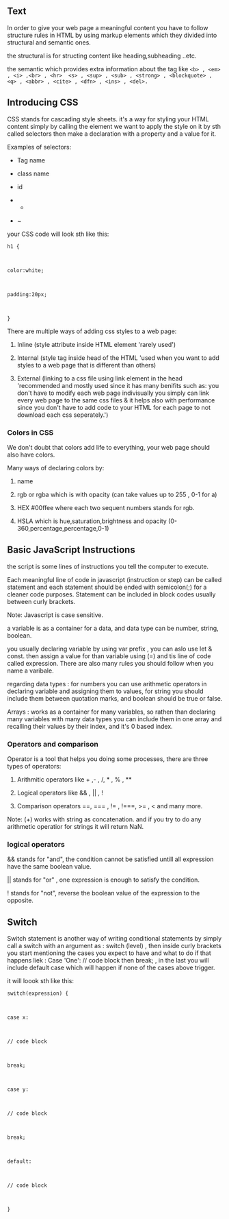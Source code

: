 ## Text

  

In order to give your web page a meaningful content you have to follow structure rules in HTML by using markup elements which they divided into structural and semantic ones.

  

the structural is for structing content like heading,subheading ..etc.

the semantic which provides extra information about the tag like 
` <b> , <em> , <i> ,<br> , <hr>  <s> , <sup> , <sub> , <strong> , <blockquote> , <q> , <abbr> , <cite> , <dfn> , <ins> , <del>.
`
  
  

## Introducing CSS

  

CSS stands for cascading style sheets. it's a way for styling your HTML content simply by calling the element we want to apply the style on it by sth called selectors then make a declaration with a property and a value for it.

  

Examples of selectors:

- Tag name

- class name

- id

-  +

- ~

  

your CSS code will look sth like this:

 
  

	h1 {

	  

	color:white;

	  

	padding:20px;

	  

	}

  

There are multiple ways of adding css styles to a web page:

1. Inline (style attribute inside HTML element 'rarely used')

2. Internal (style tag inside head of the HTML 'used when you want to add styles to a web page that is different than others)

3. External (linking to a css file using link element in the head 'recommended and mostly used since it has many benifits such as: you don't have to modify each web page indivisually you simply can link every web page to the same css files & it helps also with performance since you don't have to add code to your HTML for each page to not download each css seperately.')

  
  

### Colors in CSS

We don't doubt that colors add life to everything, your web page should also have colors.

  

Many ways of declaring colors by:

1. name

2. rgb or rgba which is with opacity (can take values up to 255 , 0-1 for a)

3. HEX #00ffee where each two sequent numbers stands for rgb.

4. HSLA which is hue,saturation,brightness and opacity (0-360,percentage,percentage,0-1)

  
  

## Basic JavaScript Instructions

  

the script is some lines of instructions you tell the computer to execute.

  

Each meaningful line of code in javascript (instruction or step) can be called statement and each statement should be ended with semicolon(;) for a cleaner code purposes. Statement can be included in block codes usually between curly brackets.

  

Note: Javascript is case sensitive.

  

a variable is as a container for a data, and data type can be number, string, boolean.

  

you usually declaring variable by using var prefix , you can aslo use let & const. then assign a value for than variable using (=) and tis line of code called expression. There are also many rules you should follow when you name a varibale.

  

regarding data types : for numbers you can use arithmetic operators in declaring variable and assigning them to values, for string you should include them between quotation marks, and boolean should be true or false.

  

Arrays : works as a container for many variables, so rathen than declaring many variables with many data types you can include them in one array and recalling their values by their index, and it's 0 based index.

  
  
  

### Operators and comparison

  

Operator is a tool that helps you doing some processes, there are three types of operators:

1. Arithmitic operators like + ,- , /, * , % , **

2. Logical operators like && , || , !

3. Comparison operators ==, === , != , !===, >= , < and many more.

  

Note: (+) works with string as concatenation. and if you try to do any arithmetic operatior for strings it will return NaN.

  
  

### logical operators

  

&& stands for "and", the condition cannot be satisfied untill all expression have the same boolean value.

|| stands for "or" , one expression is enough to satisfy the condition.

! stands for "not", reverse the boolean value of the expression to the opposite.

  

## Switch

  

Switch statement is another way of writing conditional statements by simply call a switch with an argument as : switch (level) , then inside curly brackets you start mentioning the cases you expect to have and what to do if that happens liek : Case 'One': // code block then break; , in the last you will include default case which will happen if none of the cases above trigger.

  

it will loook sth like this:

  
  
  

	switch(expression) {

	  

	case x:

	  

	// code block

	  

	break;

	  

	case y:

	  

	// code block

	  

	break;

	  

	default:

	  

	// code block

	  

	}
